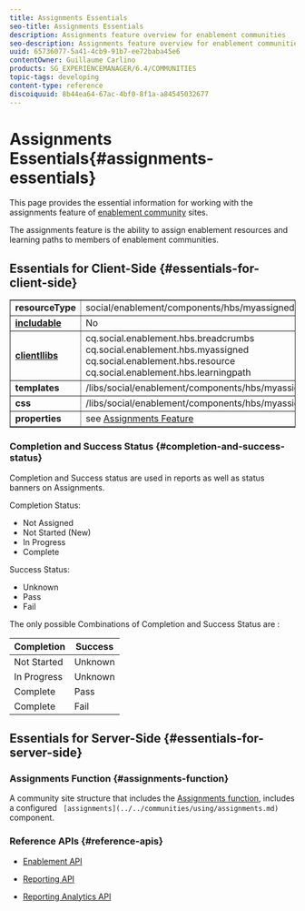 ```yaml
---
title: Assignments Essentials
seo-title: Assignments Essentials
description: Assignments feature overview for enablement communities
seo-description: Assignments feature overview for enablement communities
uuid: 65736077-5a41-4cb9-91b7-ee72baba45e6
contentOwner: Guillaume Carlino
products: SG_EXPERIENCEMANAGER/6.4/COMMUNITIES
topic-tags: developing
content-type: reference
discoiquuid: 8b44ea64-67ac-4bf0-8f1a-a84545032677
---
```


# Assignments Essentials{#assignments-essentials}

This page provides the essential information for working with the assignments feature of [enablement community](../../communities/using/overview.md#enablementcommunity) sites.

The assignments feature is the ability to assign enablement resources and learning paths to members of enablement communities.

## Essentials for Client-Side {#essentials-for-client-side}

<table border="1" cellpadding="4" cellspacing="4" width="100%"> 
 <tbody>
  <tr>
   <td> <strong>resourceType</strong></td> 
   <td>social/enablement/components/hbs/myassigned</td> 
  </tr>
  <tr>
   <td> <a href="../../communities/using/scf.md#addorincludeacommunitiescomponent"><strong>includable</strong></a></td> 
   <td>No</td> 
  </tr>
  <tr>
   <td> <a href="../../communities/using/clientlibs.md"><strong>clientllibs</strong></a></td> 
   <td>cq.social.enablement.hbs.breadcrumbs<br /> cq.social.enablement.hbs.myassigned<br /> cq.social.enablement.hbs.resource<br /> cq.social.enablement.hbs.learningpath</td> 
  </tr>
  <tr>
   <td> <strong>templates</strong></td> 
   <td> /libs/social/enablement/components/hbs/myassigned/myassigned.hbs</td> 
  </tr>
  <tr>
   <td> <strong>css</strong></td> 
   <td> /libs/social/enablement/components/hbs/myassigned/clientlibs/myassigned.css</td> 
  </tr>
  <tr>
   <td><strong> properties</strong></td> 
   <td>see <a href="../../communities/using/assignments.md">Assignments Feature</a></td> 
  </tr>
 </tbody>
</table>

### Completion and Success Status {#completion-and-success-status}

Completion and Success status are used in reports as well as status banners on Assignments.

Completion Status:

* Not Assigned
* Not Started (New)
* In Progress
* Complete

Success Status:

* Unknown
* Pass
* Fail

The only possible Combinations of Completion and Success Status are :

| **Completion** |**Success** |
|---|---|
| Not Started |Unknown |
| In Progress |Unknown |
| Complete |Pass |
| Complete |Fail |

## Essentials for Server-Side {#essentials-for-server-side}

### Assignments Function {#assignments-function}

A community site structure that includes the [Assignments function](../../communities/using/functions.md#assignmentsfunction), includes a configured ` [assignments](../../communities/using/assignments.md)` component.

### Reference APIs {#reference-apis}

* [Enablement API](/sites/developing/using/reference-materials/javadoc/com/adobe/cq/social/enablement/client/api/package-summary)

* [Reporting API](/sites/developing/using/reference-materials/javadoc/com/adobe/cq/social/enablement/client/reporting/api/package-summary)

* [Reporting Analytics API](/content/docs/en/aem/6-3/develop/ref/javadoc/com/adobe/cq/social/enablement/client/reporting/analytics/api/package-summary)

